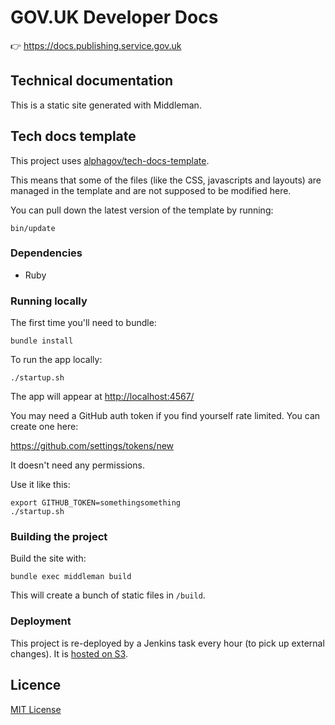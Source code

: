 # GOV.UK Developer Docs

👉 https://docs.publishing.service.gov.uk

## Technical documentation

This is a static site generated with Middleman.

## Tech docs template

This project uses [alphagov/tech-docs-template](https://github.com/alphagov/tech-docs-template).

This means that some of the files (like the CSS, javascripts and layouts) are
managed in the template and are not supposed to be modified here.

You can pull down the latest version of the template by running:

```
bin/update
```

### Dependencies

- Ruby

### Running locally

The first time you'll need to bundle:

```
bundle install
```

To run the app locally:

```
./startup.sh
```

The app will appear at [http://localhost:4567/](http://localhost:4567/)

You may need a GitHub auth token if you find yourself rate limited. You can create one here:

https://github.com/settings/tokens/new

It doesn't need any permissions.

Use it like this:

```
export GITHUB_TOKEN=somethingsomething
./startup.sh
```

### Building the project

Build the site with:

```
bundle exec middleman build
```

This will create a bunch of static files in `/build`.

### Deployment

This project is re-deployed by a Jenkins task every hour (to pick up external
changes). It is [hosted on S3][terraform].

## Licence

[MIT License](LICENCE.md)

[terraform]: https://github.com/alphagov/govuk-terraform-provisioning/tree/master/projects/developer_docs/resources
